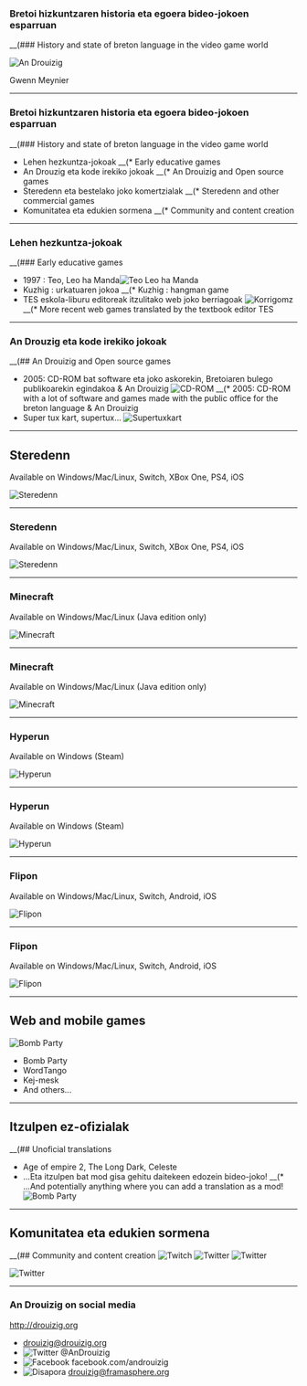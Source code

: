 ### Bretoi hizkuntzaren historia eta egoera bideo-jokoen esparruan
__(### History and state of breton language in the video game world

![An Drouizig](/_assets/common/images/logo.png) <!-- .element height="50%" width="50%" -->

Gwenn Meynier

---
### Bretoi hizkuntzaren historia eta egoera bideo-jokoen esparruan
__(### History and state of breton language in the video game world


 * Lehen hezkuntza-jokoak
 __(* Early educative games
 * An Drouzig eta kode irekiko jokoak 
 __(* An Drouizig and Open source games
 * Steredenn eta bestelako joko komertzialak
 __(* Steredenn and other commercial games
 * Komunitatea eta edukien sormena
 __(* Community and content creation

---

### Lehen hezkuntza-jokoak
__(### Early educative games

 * 1997 : Teo, Leo ha Manda![Teo Leo ha Manda](/_assets/common/images/logo/teoleomanda.jpg)<!-- .element style="float:right" -->
 * Kuzhig : urkatuaren jokoa
 __(* Kuzhig : hangman game
 * TES eskola-liburu editoreak itzulitako web joko berriagoak ![Korrigomz](/_assets/common/images/logo/korrigomz.png)<!-- .element height="25%" width="25%" style="float:right" -->
 __(* More recent web games translated by the textbook editor TES

---

### An Drouzig eta kode irekiko jokoak
__(## An Drouizig and Open source games

* 2005: CD-ROM bat software eta joko askorekin, Bretoiaren bulego publikoarekin egindakoa & An Drouizig ![CD-ROM](/_assets/common/images/logo/cdrom.gif)<!-- .element style="float:right" -->
 __(* 2005: CD-ROM with a lot of software and games made with the public office for the breton language & An Drouizig
* Super tux kart, supertux...
 ![Supertuxkart](/_assets/common/images/shots/supertuxkart.png)<!-- .element height="25%" width="25%" style="float:right"-->

---

## Steredenn

Available on Windows/Mac/Linux, Switch, XBox One, PS4, iOS

  ![Steredenn](/_assets/common/images/shots/steredenn2.png)<!-- .element height="80%" width="80%" -->

----

### Steredenn

Available on Windows/Mac/Linux, Switch, XBox One, PS4, iOS

  ![Steredenn](/_assets/common/images/shots/steredenn1.png)<!-- .element height="80%" width="80%" -->

----

### Minecraft

Available on Windows/Mac/Linux (Java edition only)

  ![Minecraft](/_assets/common/images/shots/minecraft1.png)<!-- .element height="80%" width="80%" -->

----

### Minecraft

Available on Windows/Mac/Linux (Java edition only)

  ![Minecraft](/_assets/common/images/shots/minecraft2.png)<!-- .element height="80%" width="80%" -->

----

### Hyperun

Available on Windows (Steam)

  ![Hyperun](/_assets/common/images/shots/hyperun.png)<!-- .element height="80%" width="80%" -->

----

### Hyperun

Available on Windows (Steam)

  ![Hyperun](/_assets/common/images/shots/hyperun2.png)<!-- .element height="80%" width="80%" -->

----

### Flipon

Available on Windows/Mac/Linux, Switch, Android, iOS

  ![Flipon](/_assets/common/images/shots/flipon.png)<!-- .element height="80%" width="80%" -->

----

### Flipon

Available on Windows/Mac/Linux, Switch, Android, iOS

  ![Flipon](/_assets/common/images/shots/flipon2.png)<!-- .element height="80%" width="80%" -->

---

## Web and mobile games

  ![Bomb Party](/_assets/common/images/shots/bombparty.png)<!-- .element height="65%" width="65%" style="float:right"-->
 * Bomb Party
 * WordTango
 * Kej-mesk
 * And others...

---

## Itzulpen ez-ofizialak
__(## Unoficial translations

 * Age of empire 2, The Long Dark, Celeste
 * ...Eta itzulpen bat mod gisa gehitu daitekeen edozein bideo-joko!
 __(* ...And potentially anything where you can add a translation as a mod!
  ![Bomb Party](/_assets/common/images/shots/aoe2.png)<!-- .element height="65%" width="65%"-->

---


## Komunitatea eta edukien sormena
__(## Community and content creation
![Twitch](/_assets/common/images/logo/twitch.png) <!-- .element height="17%" width="17%" --> 
![Twitter](/_assets/common/images/logo/youtube.png) <!-- .element height="20%" width="17%" --> 
![Twitter](/_assets/common/images/logo/pcg.jpg) <!-- .element height="20%" width="17%" --> 


![Twitter](/_assets/common/images/logo/discord.png) <!-- .element height="20%" width="17%" --> 

---

### An Drouizig on social media

http://drouizig.org

 * drouizig@drouizig.org
 * ![Twitter](/_assets/common/images/logo/twitter.png) <!-- .element height="5%" width="5%" --> @AnDrouizig
 * ![Facebook](/_assets/common/images/logo/facebook.png) <!-- .element height="20%" width="20%" --> facebook.com/androuizig
 * ![Disapora](/_assets/common/images/logo/diaspora.png) <!-- .element height="5%" width="5%" --> drouizig@framasphere.org

